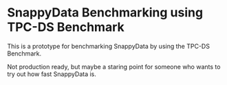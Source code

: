 # SnappyData Benchmarking using TPC-DS Benchmark

This is a prototype for benchmarking SnappyData by using the TPC-DS Benchmark.

Not production ready, but maybe a staring point for someone who wants to try out how fast SnappyData is.